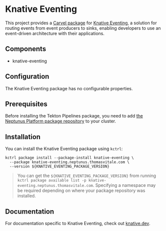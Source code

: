 # Knative Eventing

This project provides a [Carvel package](https://carvel.dev/kapp-controller/docs/latest/packaging) for [Knative Eventing](https://knative.dev/docs/eventing), a solution for routing events from event producers to sinks, enabling developers to use an event-driven architecture with their applications.

## Components

* knative-eventing

## Configuration

The Knative Eventing package has no configurable properties.

## Prerequisites

Before installing the Tekton Pipelines package, you need to add [the Neptunus Platform package repository](https://github.com/neptunus-platform/package-repository) to your cluster.

## Installation

You can install the Knative Eventing package using `kctrl`:

   ```shell
   kctrl package install --package-install knative-eventing \
     --package knative-eventing.neptunus.thomasvitale.com \
     --version ${KNATIVE_EVENTING_PACKAGE_VERSION}
   ```

   > You can get the `${KNATIVE_EVENTING_PACKAGE_VERSION}` from running `kctrl
   > package available list -p knative-eventing.neptunus.thomasvitale.com`.
   > Specifying a namespace may be required depending on where your package
   > repository was installed.

## Documentation

For documentation specific to Knative Eventing, check out [knative.dev](https://knative.dev).
